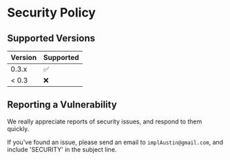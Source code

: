 # Security Policy

## Supported Versions

| Version | Supported          |
| ------- | ------------------ |
| 0.3.x   | :white_check_mark: |
| < 0.3   | :x:                |

## Reporting a Vulnerability

We really appreciate reports of security issues, and respond to them quickly.  

If you've found an issue, please send an email to `implAustin@gmail.com`, and include 'SECURITY' in the subject line.
